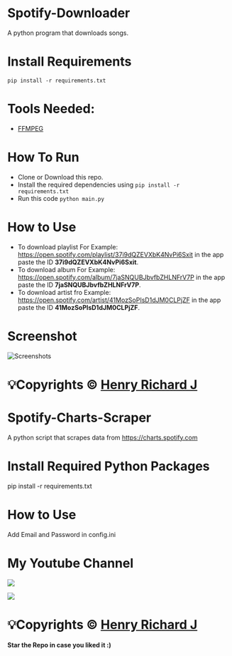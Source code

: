 # Spotify-Downloader
A python program that downloads songs.

# Install Requirements
<code>pip install -r requirements.txt</code>

# Tools Needed:
* [FFMPEG](https://www.gyan.dev/ffmpeg/builds/) 

# How To Run
* Clone or Download this repo.
* Install the required dependencies using <code>pip install -r requirements.txt</code>
* Run this code <code>python main.py</code>

# How to Use
* To download playlist For Example: https://open.spotify.com/playlist/37i9dQZEVXbK4NvPi6Sxit in the app paste the ID **37i9dQZEVXbK4NvPi6Sxit**.
* To download album For Example: https://open.spotify.com/album/7jaSNQUBJbvfbZHLNFrV7P in the app paste the ID **7jaSNQUBJbvfbZHLNFrV7P**.
* To download artist fro Example: https://open.spotify.com/artist/41MozSoPIsD1dJM0CLPjZF in the app paste the ID **41MozSoPIsD1dJM0CLPjZF**.

# Screenshot
![Screenshots](https://user-images.githubusercontent.com/68910039/210998286-de82d409-e477-4945-94c5-c6a32220e308.jpg)

# 💡Copyrights © [Henry Richard J](https://github.com/henry-richard7)

# Spotify-Charts-Scraper
A python script that scrapes data from https://charts.spotify.com

# Install Required Python Packages
pip install -r requirements.txt

# How to Use
Add Email and Password in config.ini

# My Youtube Channel
[![](https://img.shields.io/badge/Subscribe-red?style=for-the-badge&logo=YouTube)](https://www.youtube.com/channel/UCVGasc5jr45eZUpZNHvbtWQ)

[![](https://img.shields.io/youtube/channel/subscribers/UCVGasc5jr45eZUpZNHvbtWQ?style=social)](https://www.youtube.com/channel/UCVGasc5jr45eZUpZNHvbtWQ)

# 💡Copyrights © [Henry Richard J](https://github.com/henry-richard7)

#### Star the Repo in case you liked it :)
